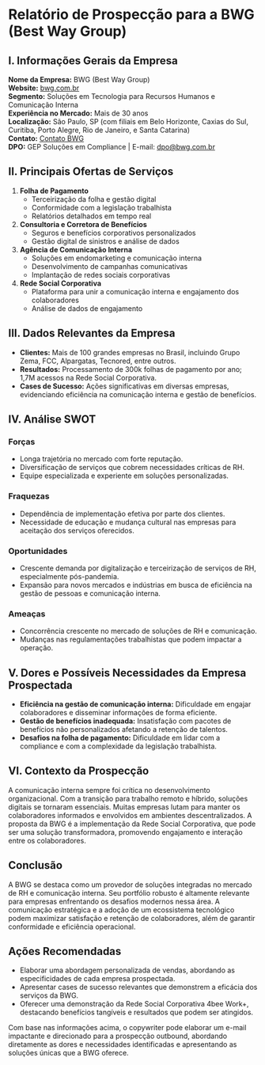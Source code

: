 # Relatório de Prospecção para a BWG (Best Way Group)

## I. Informações Gerais da Empresa
**Nome da Empresa:** BWG (Best Way Group)  
**Website:** [bwg.com.br](https://www.bwg.com.br)  
**Segmento:** Soluções em Tecnologia para Recursos Humanos e Comunicação Interna  
**Experiência no Mercado:** Mais de 30 anos  
**Localização:** São Paulo, SP (com filiais em Belo Horizonte, Caxias do Sul, Curitiba, Porto Alegre, Rio de Janeiro, e Santa Catarina)  
**Contato:** [Contato BWG](https://www.bwg.com.br/contato/)  
**DPO:** GEP Soluções em Compliance | E-mail: dpo@bwg.com.br

## II. Principais Ofertas de Serviços
1. **Folha de Pagamento**
   - Terceirização da folha e gestão digital
   - Conformidade com a legislação trabalhista
   - Relatórios detalhados em tempo real
2. **Consultoria e Corretora de Benefícios**
   - Seguros e benefícios corporativos personalizados
   - Gestão digital de sinistros e análise de dados
3. **Agência de Comunicação Interna**
   - Soluções em endomarketing e comunicação interna
   - Desenvolvimento de campanhas comunicativas
   - Implantação de redes sociais corporativas
4. **Rede Social Corporativa**
   - Plataforma para unir a comunicação interna e engajamento dos colaboradores
   - Análise de dados de engajamento

## III. Dados Relevantes da Empresa
- **Clientes:** Mais de 100 grandes empresas no Brasil, incluindo Grupo Zema, FCC, Alpargatas, Tecnored, entre outros.
- **Resultados:** Processamento de 300k folhas de pagamento por ano; 1,7M acessos na Rede Social Corporativa.
- **Cases de Sucesso:** Ações significativas em diversas empresas, evidenciando eficiência na comunicação interna e gestão de benefícios.

## IV. Análise SWOT
### Forças
- Longa trajetória no mercado com forte reputação.
- Diversificação de serviços que cobrem necessidades críticas de RH.
- Equipe especializada e experiente em soluções personalizadas.

### Fraquezas
- Dependência de implementação efetiva por parte dos clientes.
- Necessidade de educação e mudança cultural nas empresas para aceitação dos serviços oferecidos.

### Oportunidades
- Crescente demanda por digitalização e terceirização de serviços de RH, especialmente pós-pandemia.
- Expansão para novos mercados e indústrias em busca de eficiência na gestão de pessoas e comunicação interna.

### Ameaças
- Concorrência crescente no mercado de soluções de RH e comunicação.
- Mudanças nas regulamentações trabalhistas que podem impactar a operação.

## V. Dores e Possíveis Necessidades da Empresa Prospectada
- **Eficiência na gestão de comunicação interna:** Dificuldade em engajar colaboradores e disseminar informações de forma eficiente.
- **Gestão de benefícios inadequada:** Insatisfação com pacotes de benefícios não personalizados afetando a retenção de talentos.
- **Desafios na folha de pagamento:** Dificuldade em lidar com a compliance e com a complexidade da legislação trabalhista.

## VI. Contexto da Prospecção
A comunicação interna sempre foi crítica no desenvolvimento organizacional. Com a transição para trabalho remoto e híbrido, soluções digitais se tornaram essenciais. Muitas empresas lutam para manter os colaboradores informados e envolvidos em ambientes descentralizados. A proposta da BWG é a implementação da Rede Social Corporativa, que pode ser uma solução transformadora, promovendo engajamento e interação entre os colaboradores.

## Conclusão
A BWG se destaca como um provedor de soluções integradas no mercado de RH e comunicação interna. Seu portfólio robusto é altamente relevante para empresas enfrentando os desafios modernos nessa área. A comunicação estratégica e a adoção de um ecossistema tecnológico podem maximizar satisfação e retenção de colaboradores, além de garantir conformidade e eficiência operacional.

## Ações Recomendadas
- Elaborar uma abordagem personalizada de vendas, abordando as especificidades de cada empresa prospectada.
- Apresentar cases de sucesso relevantes que demonstrem a eficácia dos serviços da BWG.
- Oferecer uma demonstração da Rede Social Corporativa 4bee Work+, destacando benefícios tangíveis e resultados que podem ser atingidos.

Com base nas informações acima, o copywriter pode elaborar um e-mail impactante e direcionado para a prospecção outbound, abordando diretamente as dores e necessidades identificadas e apresentando as soluções únicas que a BWG oferece.